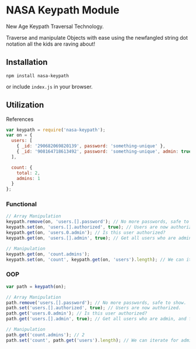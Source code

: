 # NASA Keypath Module

New Age Keypath Traversal Technology.

Traverse and manipulate Objects with ease using the newfangled string dot notation all the kids are raving about!

## Installation

```
npm install nasa-keypath
```

or include `index.js` in your browser.

## Utilization

References

```js
var keypath = require('nasa-keypath');
var on = {
  users: [
    { _id: '290682069820139', password: 'something-unique' },
    { _id: '908164718613492', password: 'something-unique', admin: true }
  ],

  count: {
    total: 2,
    admins: 1
  }
};
```

### Functional

```js
// Array Manipulation
keypath.remove(on, 'users.[].password'); // No more passwords, safe to show.
keypath.set(on, 'users.[].authorized', true); // Users are now authorized.
keypath.get(on, 'users.0.admin'); // Is this user authorized?
keypath.get(on, 'users.[].admin', true); // Get all users who are admin, and full object.

// Manipulation
keypath.get(on, 'count.admins');
keypath.set(on, 'count', keypath.get(on, 'users').length); // We can iterate for admins.
```

### OOP

```js
var path = keypath(on);

// Array Manipulation
path.remove('users.[].password'); // No more passwords, safe to show.
path.set('users.[].authorized', true); // Users are now authorized.
path.get('users.0.admin'); // Is this user authorized?
path.get('users.[].admin', true); // Get all users who are admin, and full object.

// Manipulation
path.get('count.admins'); // 2
path.set('count', path.get('users').length); // We can iterate for admins.
```
